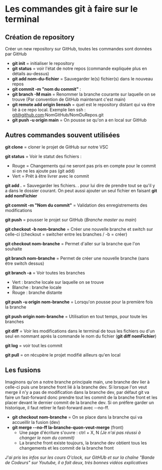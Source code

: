 # Les commandes git à faire sur le terminal

## Création de repository

Créer un new repository sur GitHub, toutes les commandes sont données par GitHub
- **git init** = initialiser le repository
- **git status** = voir l'état de notre repos (commande expliquée plus en détails au-dessus)
- **git add nom-du-fichier** = Sauvegarder le(s) fichier(s) dans le nouveau repos
- **git commit -m "nom du commit"** :
- **git branch -M main** = Renommer la branche courante sur laquelle on se trouve (Par convention de GitHub maintenant c'est main)
- **git remote add origin lienssh** = quel est le repository distant qui va être lié à ce repo local. Exemple lien ssh : git@github.com:NomGitHub/NomDuRepos.git
- **git push -u origin main** = On pousse se qu'on a en local sur GitHub

## Autres commandes souvent utilisées

**git clone** = cloner le projet de GitHub sur notre VSC

**git status** = Voir le statut des fichiers :
- Rouge = Changements qui ne seront pas pris en compte pour le commit si on ne les ajoute pas (git add)
- Vert = Prêt à être livrer avec le commit

**git add .** = Sauvegarder les fichiers. . pour lui dire de prendre tout se qu'il y a dans le dossier courant. On peut aussi ajouter un seul fichier en faisant **git add nomFichier**

**git commit -m "Nom du commit"** = Validation des enregistrements des modifications

**git push** = pousser le projet sur GitHub (*Branche master ou main*)

**git checkout -b nom-branche** = Créer une nouvelle branche et switch sur celle-ci (checkout = switcher entre les branches / -b = créer) 

**git checkout nom-branche** = Permet d'aller sur la branche que l'on souhaite

**git branch nom-branche** = Permet de créer une nouvelle branche (sans être switch dessus)

**git branch -a** = Voir toutes les branches
  - Vert : branche locale sur laquelle on se trouve
  - Blanche : branche locale
  - Rouge : branche distante

**git push -u origin nom-branche** = Lorsqu'on pousse pour la première fois la branche

**git push origin nom-branche** = Utilisation en tout temps, pour toute les branches

**git diff** = Voir les modifications dans le terminal de tous les fichiers ou d'un seul en nommant après la commande le nom du fichier (**git diff nomFichier**)

**git log** = voir tout les commit

**git pull** = on récupère le projet modifié ailleurs qu'en local

## Les fusions

Imaginons qu'on a notre branche principale main, une branche dev lier à celle-ci puis une branche front lié à la branche dev.
Si lorsque l'on veut merge il n'y a pas de modification dans la branche dev, par défaut git va faire un fast-forward donc prendre tout les commit de la branche front et les placer devant le dernier commit de la branche dev.
Si on préfère garder un historique,  il faut retirer le fast-forward avec --no-ff.

- **git checkout nom-branche** = On se place dans la branche qui va accueillir la fusion (dev)
- **git merge --no-ff la-branche-quon-veut-merge** (front)
  -  Une page d'écriture s'ouvre : ctrl + X, N *(Je n'ai pas réussi à changer le nom du commit)*
  -  La branche front existe toujours, la branche dev obtient tous les changements et les commit de la branche front



    
*J'ai pris les infos sur les cours O'clock, sur GitHUb et sur la chaîne "Bande de Codeurs" sur Youtube, il a fait deux, très bonnes vidéos explicatives*
